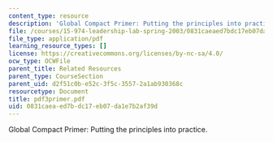 ```yaml
---
content_type: resource
description: 'Global Compact Primer: Putting the principles into practice.'
file: /courses/15-974-leadership-lab-spring-2003/0831caeaed7bdc17eb07da1e7b2af39d_pdf3primer.pdf
file_type: application/pdf
learning_resource_types: []
license: https://creativecommons.org/licenses/by-nc-sa/4.0/
ocw_type: OCWFile
parent_title: Related Resources
parent_type: CourseSection
parent_uid: d2f51c0b-e52c-3f5c-3557-2a1ab930368c
resourcetype: Document
title: pdf3primer.pdf
uid: 0831caea-ed7b-dc17-eb07-da1e7b2af39d
---
```

Global Compact Primer: Putting the principles into practice.